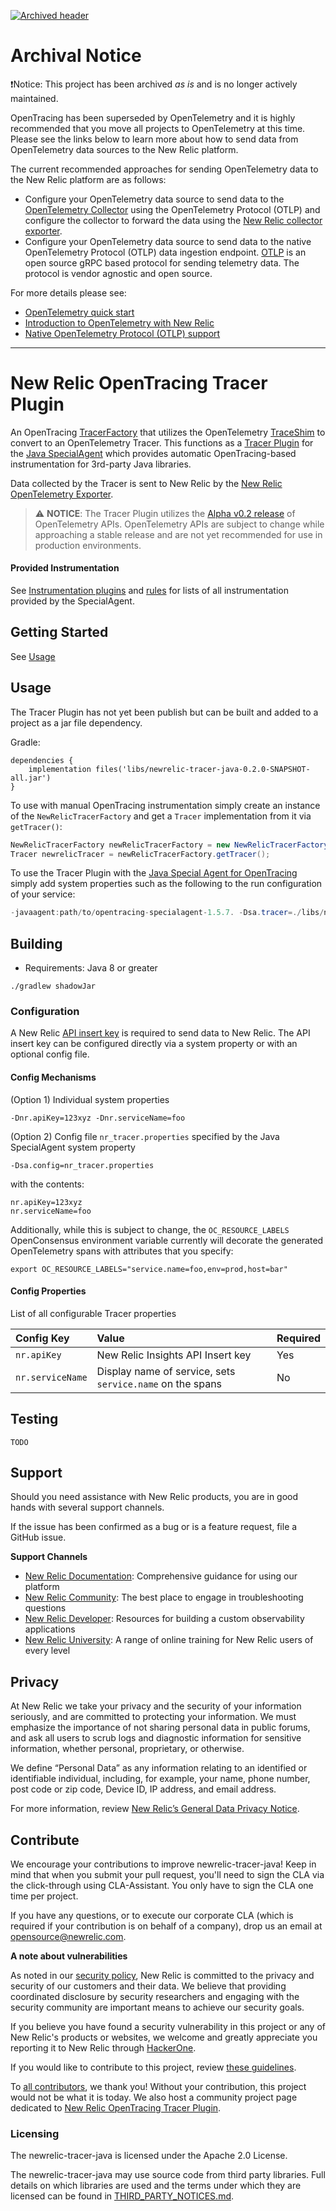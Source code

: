 [![Archived header](https://github.com/newrelic/open-source-office/raw/master/examples/categories/images/Archived.png)](https://github.com/newrelic/open-source-office/blob/master/examples/categories/index.md#archived)

# Archival Notice

❗Notice: This project has been archived _as is_ and is no longer actively maintained.

OpenTracing has been superseded by OpenTelemetry and it is highly recommended that you move all projects to OpenTelemetry at this time. Please see the links below to learn more about how to send data from OpenTelemetry data sources to the New Relic platform.

The current recommended approaches for sending OpenTelemetry data to the New Relic platform are as follows:
* Configure your OpenTelemetry data source to send data to the [OpenTelemetry Collector](https://docs.newrelic.com/docs/integrations/open-source-telemetry-integrations/opentelemetry/introduction-opentelemetry-new-relic/#collector) using the OpenTelemetry Protocol (OTLP) and configure the collector to forward the data using the [New Relic collector exporter](https://github.com/newrelic-forks/opentelemetry-collector-contrib/tree/newrelic-main/exporter/newrelicexporter).
* Configure your OpenTelemetry data source to send data to the native OpenTelemetry Protocol (OTLP) data ingestion endpoint. [OTLP](https://github.com/open-telemetry/opentelemetry-specification/blob/main/specification/protocol/otlp.md) is an open source gRPC based protocol for sending telemetry data. The protocol is vendor agnostic and open source.

For more details please see:
* [OpenTelemetry quick start](https://docs.newrelic.com/docs/integrations/open-source-telemetry-integrations/opentelemetry/opentelemetry-quick-start/)
* [Introduction to OpenTelemetry with New Relic](https://docs.newrelic.com/docs/integrations/open-source-telemetry-integrations/opentelemetry/introduction-opentelemetry-new-relic/)
* [Native OpenTelemetry Protocol (OTLP) support](https://docs.newrelic.com/whats-new/2021/04/native-support-opentelemetry/)

---

# New Relic OpenTracing Tracer Plugin

An OpenTracing [TracerFactory](https://github.com/opentracing-contrib/java-tracerresolver) that utilizes the OpenTelemetry [TraceShim](https://github.com/open-telemetry/opentelemetry-java/blob/master/opentracing_shim/src/main/java/io/opentelemetry/opentracingshim/TraceShim.java) 
to convert to an OpenTelemetry Tracer. This functions as a [Tracer Plugin](https://github.com/opentracing-contrib/java-specialagent#43-tracer-plugin) 
for the [Java SpecialAgent](https://github.com/opentracing-contrib/java-specialagent) which provides automatic OpenTracing-based instrumentation for 3rd-party Java libraries.
 
Data collected by the Tracer is sent to New Relic by the [New Relic OpenTelemetry Exporter](https://github.com/newrelic/opentelemetry-exporter-java).

> ⚠️ **NOTICE**: The Tracer Plugin utilizes the [Alpha v0.2 release](https://github.com/open-telemetry/opentelemetry-specification/blob/master/milestones.md#alpha-v02) of OpenTelemetry APIs. OpenTelemetry APIs are subject to change while approaching a stable release and are not yet recommended for use in production environments.

#### Provided Instrumentation

See [Instrumentation plugins](https://github.com/opentracing-contrib/java-specialagent#61-instrumentation-plugins) and [rules](https://github.com/opentracing-contrib/java-specialagent#63-instrumented-libraries-by-existing-rules) for lists of all instrumentation provided by the SpecialAgent.

## Getting Started

See [Usage](#usage)

## Usage

The Tracer Plugin has not yet been publish but can be built and added to a project as a jar file dependency.

Gradle:  

```
dependencies {
    implementation files('libs/newrelic-tracer-java-0.2.0-SNAPSHOT-all.jar')
}
```

To use with manual OpenTracing instrumentation simply create an instance of the `NewRelicTracerFactory` and get a `Tracer` implementation from it via `getTracer()`:

```java
NewRelicTracerFactory newRelicTracerFactory = new NewRelicTracerFactory();
Tracer newrelicTracer = newRelicTracerFactory.getTracer();
```

To use the Tracer Plugin with the [Java Special Agent for OpenTracing](https://github.com/opentracing-contrib/java-specialagent#43-tracer-plugin) simply add system properties such as the following to the run configuration of your service:

```java
-javaagent:path/to/opentracing-specialagent-1.5.7. -Dsa.tracer=./libs/newrelic-tracer-java-0.2.0-SNAPSHOT-all.jar -Dsa.log.level=INFO -Dnr.apiKey=XXX -Dnr.serviceName="MyService"
```

## Building

* Requirements: Java 8 or greater

`./gradlew shadowJar`

### Configuration

A New Relic [API insert key](https://docs.newrelic.com/docs/insights/insights-data-sources/custom-data/introduction-event-api#register) is required to send data to New Relic. The API insert key can be configured directly via a system property or with an optional config file.

#### Config Mechanisms

(Option 1) Individual system properties

`-Dnr.apiKey=123xyz -Dnr.serviceName=foo`

(Option 2) Config file `nr_tracer.properties` specified by the Java SpecialAgent system property

`-Dsa.config=nr_tracer.properties`

with the contents:

```
nr.apiKey=123xyz
nr.serviceName=foo
```

Additionally, while this is subject to change, the `OC_RESOURCE_LABELS` OpenConsensus environment variable currently will decorate the generated OpenTelemetry spans with attributes that you specify:

`export OC_RESOURCE_LABELS="service.name=foo,env=prod,host=bar"`

#### Config Properties

List of all configurable Tracer properties

| Config Key       | Value                                                     | Required |
| :--------------  | :-------------------------------------------------------- | :------  |
| `nr.apiKey`      | New Relic Insights API Insert key                         | Yes      |
| `nr.serviceName` | Display name of service, sets `service.name` on the spans | No       |

## Testing

`TODO`

## Support

Should you need assistance with New Relic products, you are in good hands with several support channels.

If the issue has been confirmed as a bug or is a feature request, file a GitHub issue.

**Support Channels**

* [New Relic Documentation](https://docs.newrelic.com/docs/agents/java-agent/configuration/java-agent-configuration-config-file#h2-transaction-tracer): Comprehensive guidance for using our platform
* [New Relic Community](https://discuss.newrelic.com/tags/javaagent): The best place to engage in troubleshooting questions
* [New Relic Developer](https://developer.newrelic.com/): Resources for building a custom observability applications
* [New Relic University](https://learn.newrelic.com/): A range of online training for New Relic users of every level

## Privacy
At New Relic we take your privacy and the security of your information seriously, and are committed to protecting your information. We must emphasize the importance of not sharing personal data in public forums, and ask all users to scrub logs and diagnostic information for sensitive information, whether personal, proprietary, or otherwise.

We define “Personal Data” as any information relating to an identified or identifiable individual, including, for example, your name, phone number, post code or zip code, Device ID, IP address, and email address.

For more information, review [New Relic’s General Data Privacy Notice](https://newrelic.com/termsandconditions/privacy).

## Contribute

We encourage your contributions to improve newrelic-tracer-java! Keep in mind that when you submit your pull request, you'll need to sign the CLA via the click-through using CLA-Assistant. You only have to sign the CLA one time per project.

If you have any questions, or to execute our corporate CLA (which is required if your contribution is on behalf of a company), drop us an email at opensource@newrelic.com.

**A note about vulnerabilities**

As noted in our [security policy](../../security/policy), New Relic is committed to the privacy and security of our customers and their data. We believe that providing coordinated disclosure by security researchers and engaging with the security community are important means to achieve our security goals.

If you believe you have found a security vulnerability in this project or any of New Relic's products or websites, we welcome and greatly appreciate you reporting it to New Relic through [HackerOne](https://hackerone.com/newrelic).

If you would like to contribute to this project, review [these guidelines](./CONTRIBUTING.md).

To [all contributors](https://github.com/newrelic/newrelic-tracer-java/graphs/contributors), we thank you!  Without your contribution, this project would not be what it is today.  We also host a community project page dedicated to [New Relic OpenTracing Tracer Plugin](https://opensource.newrelic.com/projects/newrelic/newrelic-tracer-java).

### Licensing

The newrelic-tracer-java is licensed under the Apache 2.0 License.

The newrelic-tracer-java may use source code from third party libraries.
Full details on which libraries are used and the terms under which they are licensed can be found in [THIRD_PARTY_NOTICES.md](THIRD_PARTY_NOTICES.md).
